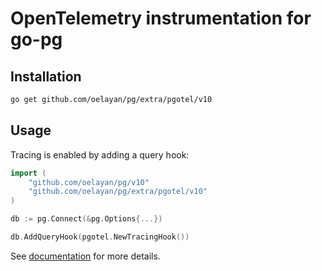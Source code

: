 # OpenTelemetry instrumentation for go-pg

## Installation

```bash
go get github.com/oelayan/pg/extra/pgotel/v10
```

## Usage

Tracing is enabled by adding a query hook:

```go
import (
	"github.com/oelayan/pg/v10"
	"github.com/oelayan/pg/extra/pgotel/v10"
)

db := pg.Connect(&pg.Options{...})

db.AddQueryHook(pgotel.NewTracingHook())
```

See [documentation](https://pg.uptrace.dev/tracing/) for more details.
